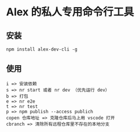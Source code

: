 # Alex 的私人专用命令行工具

## 安装
```shell
npm install alex-dev-cli -g
```


## 使用

```shell
i => 安装依赖
s => nr start 或者 nr dev （优先运行 dev）
b => 打包
e => nr e2e
t => nr test
p => npm publish --access publich
copen 仓库地址 => 克隆仓库后马上用 vscode 打开
cbranch => 清除所有远程仓库里不存在的本地分支
```

